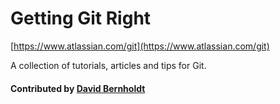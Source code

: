 # Getting Git Right

[https://www.atlassian.com/git](https://www.atlassian.com/git)

A collection of tutorials, articles and tips for Git.

#### Contributed by [David Bernholdt](http://github.com/bernhold "David Bernholdt")

<!---
Publish: yes
Categories: development
Topics: version control, revision control
Tags: training
Level: 2
Prerequisites: defaults
Aggregate: none
--->
